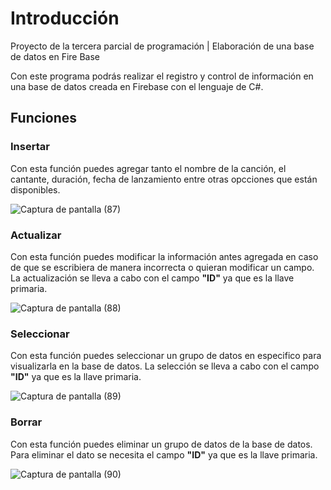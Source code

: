 # Introducción
Proyecto de la tercera parcial de programación | Elaboración de una base de datos en Fire Base

Con este programa podrás realizar el registro y control de información en una base de datos creada en Firebase con el lenguaje de C#.

## Funciones

### Insertar 
Con esta función puedes agregar tanto el nombre de la canción, el cantante, duración, fecha de lanzamiento entre otras opcciones que están disponibles.

![Captura de pantalla (87)](https://user-images.githubusercontent.com/89035291/204103848-ebdb598b-a957-4cc3-bc5c-99b11559dc59.png)

### Actualizar
Con esta función puedes modificar la información antes agregada en caso de que se escribiera de manera incorrecta o quieran modificar un campo. La actualización se lleva a cabo con el campo **"ID"** ya que es la llave primaria.

![Captura de pantalla (88)](https://user-images.githubusercontent.com/89035291/204103946-0b85d527-8f3e-4da4-9681-90e9fe82a0c6.png)

### Seleccionar
Con esta función puedes seleccionar un grupo de datos en especifico para visualizarla en la base de datos. La selección se lleva a cabo con el campo **"ID"** ya que es la llave primaria.

![Captura de pantalla (89)](https://user-images.githubusercontent.com/89035291/204104140-30a9c6f4-0a86-4688-b074-5e1494df4081.png)

### Borrar
Con esta función puedes eliminar un grupo de datos de la base de datos.  Para eliminar el dato se necesita el campo **"ID"** ya que es la llave primaria.

![Captura de pantalla (90)](https://user-images.githubusercontent.com/89035291/204104206-c0021cb8-5281-45ae-b56f-343d4f728482.png)

